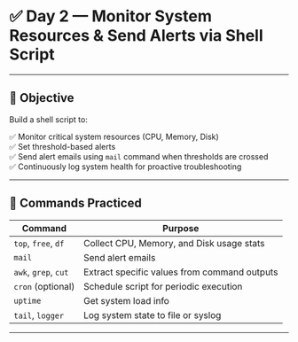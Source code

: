 # ✅ Day 2 — Monitor System Resources & Send Alerts via Shell Script

---

## 🎯 Objective

Build a shell script to:

✅ Monitor critical system resources (CPU, Memory, Disk)  
✅ Set threshold-based alerts  
✅ Send alert emails using `mail` command when thresholds are crossed  
✅ Continuously log system health for proactive troubleshooting  

---

## 📌 Commands Practiced

| Command              | Purpose                                              |
|----------------------|------------------------------------------------------|
| `top`, `free`, `df`  | Collect CPU, Memory, and Disk usage stats            |
| `mail`               | Send alert emails                                    |
| `awk`, `grep`, `cut` | Extract specific values from command outputs         |
| `cron` (optional)    | Schedule script for periodic execution               |
| `uptime`             | Get system load info                                 |
| `tail`, `logger`     | Log system state to file or syslog                   |

---


